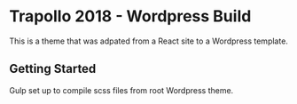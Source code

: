Trapollo 2018 - Wordpress Build
===

This is a theme that was adpated from a React site to a Wordpress template.

Getting Started
---------------

Gulp set up to compile scss files from root Wordpress theme.
